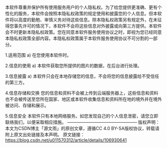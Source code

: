 本软件尊重并保护所有使用服务用户的个人隐私权。为了给您提供更准确、更有个性化的服务，本软件会按照本隐私权政策的规定使用和披露您的个人信息。但本软件将以高度的勤勉、审慎义务对待这些信息。除本隐私权政策另有规定外，在未征得您事先许可的情况下，本软件不会将这些信息对外披露或向第三方提供。本软件会不时更新本隐私权政策。您在同意本软件服务使用协议之时，即视为您已经同意本隐私权政策全部内容。本隐私权政策属于本软件服务使用协议不可分割的一部分。

1.适用范围
a) 在您使用本软件时。

2.信息的使用
a) 本软件获取您所提供的图片的数据，在后台进行处理。

3.信息披露
a) 本软件只会在本地存储您的信息，不会将您的信息披露给不受信任的第三方。

4.信息存储和交换
您的信息和资料不会被上传到云端服务器上，这些信息和资料也不会被传送至您所在国家、地区或本软件收集信息和资料所在地的境外并在境外被访问、存储和展示。

5.信息安全
本软件只有本地网络服务。如您发现自己的个人信息泄密，请您立即联络我们，以便采取相应措施。
————————————————
版权声明：本文为CSDN博主「源文雨」的原创文章，遵循CC 4.0 BY-SA版权协议，转载请附上原文出处链接及本声明。
原文链接：https://blog.csdn.net/u011570312/article/details/106930641
